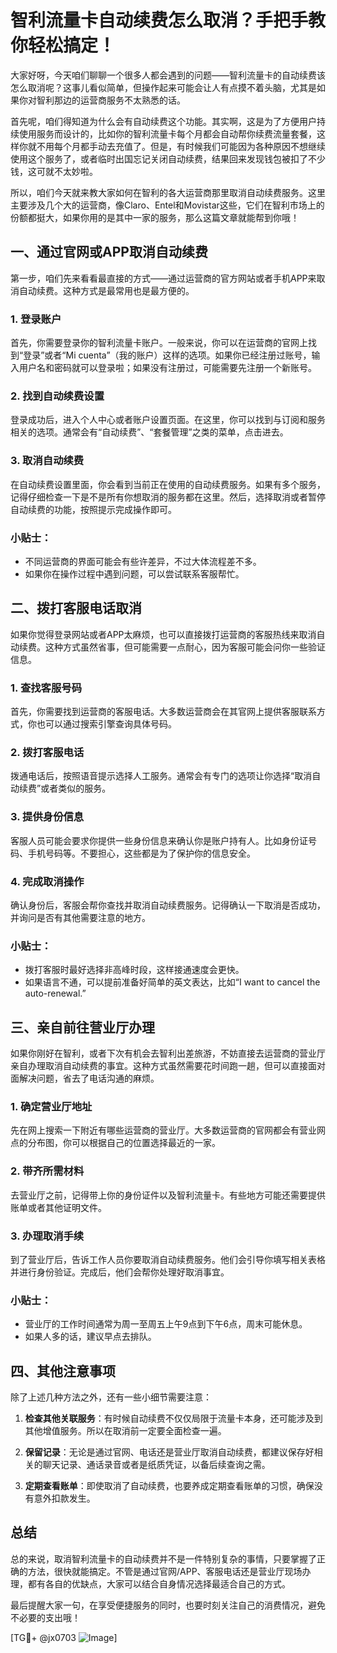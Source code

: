# 智利流量卡自动续费怎么取消？手把手教你轻松搞定！

大家好呀，今天咱们聊聊一个很多人都会遇到的问题——智利流量卡的自动续费该怎么取消呢？这事儿看似简单，但操作起来可能会让人有点摸不着头脑，尤其是如果你对智利那边的运营商服务不太熟悉的话。

首先呢，咱们得知道为什么会有自动续费这个功能。其实啊，这是为了方便用户持续使用服务而设计的，比如你的智利流量卡每个月都会自动帮你续费流量套餐，这样你就不用每个月都手动去充值了。但是，有时候我们可能因为各种原因不想继续使用这个服务了，或者临时出国忘记关闭自动续费，结果回来发现钱包被扣了不少钱，这可就不太妙啦。

所以，咱们今天就来教大家如何在智利的各大运营商那里取消自动续费服务。这里主要涉及几个大的运营商，像Claro、Entel和Movistar这些，它们在智利市场上的份额都挺大，如果你用的是其中一家的服务，那么这篇文章就能帮到你哦！

## 一、通过官网或APP取消自动续费

第一步，咱们先来看看最直接的方式——通过运营商的官方网站或者手机APP来取消自动续费。这种方式是最常用也是最方便的。

### 1. 登录账户
首先，你需要登录你的智利流量卡账户。一般来说，你可以在运营商的官网上找到“登录”或者“Mi cuenta”（我的账户）这样的选项。如果你已经注册过账号，输入用户名和密码就可以登录啦；如果没有注册过，可能需要先注册一个新账号。

### 2. 找到自动续费设置
登录成功后，进入个人中心或者账户设置页面。在这里，你可以找到与订阅和服务相关的选项。通常会有“自动续费”、“套餐管理”之类的菜单，点击进去。

### 3. 取消自动续费
在自动续费设置里面，你会看到当前正在使用的自动续费服务。如果有多个服务，记得仔细检查一下是不是所有你想取消的服务都在这里。然后，选择取消或者暂停自动续费的功能，按照提示完成操作即可。

### 小贴士：
- 不同运营商的界面可能会有些许差异，不过大体流程差不多。
- 如果你在操作过程中遇到问题，可以尝试联系客服帮忙。

## 二、拨打客服电话取消

如果你觉得登录网站或者APP太麻烦，也可以直接拨打运营商的客服热线来取消自动续费。这种方式虽然省事，但可能需要一点耐心，因为客服可能会问你一些验证信息。

### 1. 查找客服号码
首先，你需要找到运营商的客服电话。大多数运营商会在其官网上提供客服联系方式，你也可以通过搜索引擎查询具体号码。

### 2. 拨打客服电话
拨通电话后，按照语音提示选择人工服务。通常会有专门的选项让你选择“取消自动续费”或者类似的服务。

### 3. 提供身份信息
客服人员可能会要求你提供一些身份信息来确认你是账户持有人。比如身份证号码、手机号码等。不要担心，这些都是为了保护你的信息安全。

### 4. 完成取消操作
确认身份后，客服会帮你查找并取消自动续费服务。记得确认一下取消是否成功，并询问是否有其他需要注意的地方。

### 小贴士：
- 拨打客服时最好选择非高峰时段，这样接通速度会更快。
- 如果语言不通，可以提前准备好简单的英文表达，比如“I want to cancel the auto-renewal.”

## 三、亲自前往营业厅办理

如果你刚好在智利，或者下次有机会去智利出差旅游，不妨直接去运营商的营业厅亲自办理取消自动续费的事宜。这种方式虽然需要花时间跑一趟，但可以直接面对面解决问题，省去了电话沟通的麻烦。

### 1. 确定营业厅地址
先在网上搜索一下附近有哪些运营商的营业厅。大多数运营商的官网都会有营业网点的分布图，你可以根据自己的位置选择最近的一家。

### 2. 带齐所需材料
去营业厅之前，记得带上你的身份证件以及智利流量卡。有些地方可能还需要提供账单或者其他证明文件。

### 3. 办理取消手续
到了营业厅后，告诉工作人员你要取消自动续费服务。他们会引导你填写相关表格并进行身份验证。完成后，他们会帮你处理好取消事宜。

### 小贴士：
- 营业厅的工作时间通常为周一至周五上午9点到下午6点，周末可能休息。
- 如果人多的话，建议早点去排队。

## 四、其他注意事项

除了上述几种方法之外，还有一些小细节需要注意：

1. **检查其他关联服务**：有时候自动续费不仅仅局限于流量卡本身，还可能涉及到其他增值服务。所以在取消前一定要全面检查一遍。

2. **保留记录**：无论是通过官网、电话还是营业厅取消自动续费，都建议保存好相关的聊天记录、通话录音或者是纸质凭证，以备后续查询之需。

3. **定期查看账单**：即使取消了自动续费，也要养成定期查看账单的习惯，确保没有意外扣款发生。

## 总结

总的来说，取消智利流量卡的自动续费并不是一件特别复杂的事情，只要掌握了正确的方法，很快就能搞定。不管是通过官网/APP、客服电话还是营业厅现场办理，都有各自的优缺点，大家可以结合自身情况选择最适合自己的方式。

最后提醒大家一句，在享受便捷服务的同时，也要时刻关注自己的消费情况，避免不必要的支出哦！

[TG💪+ @jx0703 ![Image](https://github.com/user-attachments/assets/dbca1d08-cadb-493c-b0ec-ad6f7a83f270)]